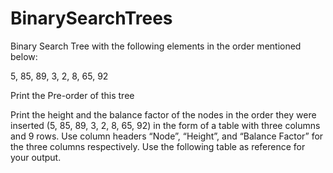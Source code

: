 # BinarySearchTrees
Binary Search Tree with the following elements in the order mentioned below:

5, 85, 89, 3, 2, 8, 65, 92

Print the Pre-order of this tree

Print the height and the balance factor of the nodes in the order they were 
inserted (5, 85, 89, 3, 2, 8, 65, 92) in the form of a table with three columns and 9 rows. 
Use column headers “Node”, “Height”, and “Balance Factor” for the three columns respectively. 
Use the following table as reference for your output. 

